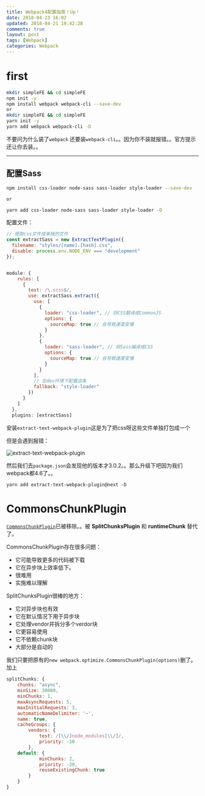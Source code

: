 ```yaml
---
title: Webpack4配置指南！Up！
date: 2018-04-23 16:02
updated: 2018-04-21 19:42:28
comments: true
layout: post
tags: [Webpack]
categories: Webpack
---
```


# first

```sh
mkdir simpleFE && cd simpleFE
npm init -y
npm install webpack webpack-cli --save-dev
or
mkdir simpleFE && cd simpleFE
yarn init -y
yarn add webpack webpack-cli -D
```

不要问为什么装了`webpack` 还要装`webpack-cli`。。因为你不装就报错。。官方提示还让你去装。。

---
<!--more-->
## 配置Sass

```sh
npm install css-loader node-sass sass-loader style-loader --save-dev

or

yarn add css-loader node-sass sass-loader style-loader -D
```

 配置文件：

```js
// 提取css文件成单独的文件
const extractSass = new ExtractTextPlugin({
  filename: "styles/[name].[hash].css",
  disable: process.env.NODE_ENV === "development"
});


module: {
    rules: [
      {
        test: /\.scss$/,
        use: extractSass.extract({
          use: [
            {
              loader: "css-loader", // 将CSS翻译成CommonJS
              options: {
                sourceMap: true // 会导致速度变慢
              }
            },
            {
              loader: "sass-loader", // 将Sass编译成CSS
              options: {
                sourceMap: true // 会导致速度变慢
              }
            }
          ],
          // 在dev环境下配置这条
          fallback: "style-loader"
        })
      }
    ]
  },
  plugins: [extractSass]
```

安装`extract-text-webpack-plugin`这是为了把css呀这些文件单独打包成一个

但是会遇到报错：

![extract-text-webpack-plugin](https://blogaaaaxzh.oss-cn-hangzhou.aliyuncs.com/extract-text-webpack-plugin.png)

然后我们去`package.json`会发现他的版本才3.0.2。。那么升级下吧因为我们webpack都4.6了。。

`yarn add extract-text-webpack-plugin@next -D`

# CommonsChunkPlugin

[`CommonsChunkPlugin`](https://webpack.js.org/plugins/commons-chunk-plugin)已被移除。。被 **SplitChunksPlugin** 和 **runtimeChunk** 替代了。

CommonsChunkPlugin存在很多问题：

* 它可能导致更多的代码被下载
* 它在异步块上效率低下。
* 很难用
* 实施难以理解

SplitChunksPlugin很棒的地方：

* 它对异步块也有效
* 它在默认情况下用于异步块
* 它处理vendor并拆分多个verdor块
* 它更容易使用
* 它不依赖chunk块
* 大部分是自动的



我们只要把原有的`new webpack.optimize.CommonsChunkPlugin(options)`删了。加上

```js
splitChunks: {
    chunks: "async",
    minSize: 30000,
    minChunks: 1,
    maxAsyncRequests: 5,
    maxInitialRequests: 3,
    automaticNameDelimiter: '~',
    name: true,
    cacheGroups: {
        vendors: {
            test: /[\\/]node_modules[\\/]/,
            priority: -10
        },
    default: {
            minChunks: 2,
            priority: -20,
            reuseExistingChunk: true
        }
    }
}
```